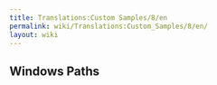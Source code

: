 ```yaml
---
title: Translations:Custom Samples/8/en
permalink: wiki/Translations:Custom_Samples/8/en/
layout: wiki
---
```


## Windows Paths
